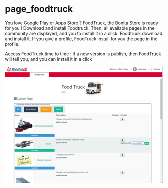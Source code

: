 # page_foodtruck

You love Google Play or Apps Store ? FoodTruck, the Bonita Store is ready for you !
Download and install Foodtruck. Then, all available pages in the community are displayed, and  you to install it in a click: Foodtruck download and install it. 
If you give a profile, FoodTruck install for you the page in the profile.
 
 Access FoodTruck time to time : if a new version is publish, then FoodTruck will tell you, and you can install it in a click
 
 <img src="screenshot_foodtruck.jpg" />
 